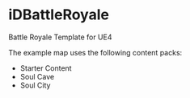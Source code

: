 # iDBattleRoyale
Battle Royale Template for UE4

The example map uses the following content packs:
- Starter Content
- Soul Cave
- Soul City
